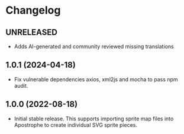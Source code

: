 # Changelog

## UNRELEASED

* Adds AI-generated and community reviewed missing translations

## 1.0.1 (2024-04-18)

- Fix vulnerable dependencies axios, xml2js and mocha to pass npm audit.

## 1.0.0 (2022-08-18)

- Initial stable release. This supports importing sprite map files into Apostrophe to create individual SVG sprite pieces.
